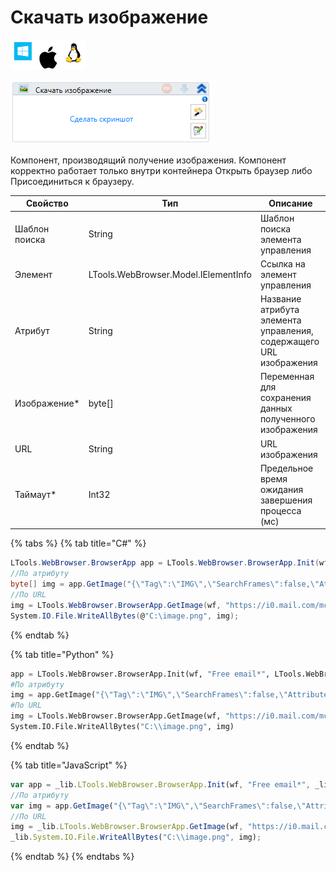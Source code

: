 # Скачать изображение

![](<../../../.gitbook/assets/image (100) (1) (1) (1) (1) (1) (4).png>)

![](<../../../.gitbook/assets/image (355).png>)

Компонент, производящий получение изображения. Компонент корректно работает только внутри контейнера Открыть браузер либо Присоединиться к браузеру.

| Свойство      | Тип                                  | Описание                                                           |
| ------------- | ------------------------------------ | ------------------------------------------------------------------ |
| Шаблон поиска | String                               | Шаблон поиска элемента управления                                  |
| Элемент       | LTools.WebBrowser.Model.IElementInfo | Ссылка на элемент управления                                       |
| Атрибут       | String                               | Название атрибута элемента управления, содержащего URL изображения |
| Изображение\* | byte\[]                              | Переменная для сохранения данных полученного изображения           |
| URL           | String                               | URL изображения                                                    |
| Таймаут\*     | Int32                                | Предельное время ожидания завершения процесса (мс)                 |

{% tabs %}
{% tab title="C#" %}
```csharp
LTools.WebBrowser.BrowserApp app = LTools.WebBrowser.BrowserApp.Init(wf, "Free email*", LTools.WebBrowser.Model.BrowserTypes_Short.IE);
//По атрибуту
byte[] img = app.GetImage("{\"Tag\":\"IMG\",\"SearchFrames\":false,\"Attributes\":[{\"Key\":\"CLASS\",\"Value\":\"lazyImg\"}]}", "src");	
//По URL
img = LTools.WebBrowser.BrowserApp.GetImage(wf, "https://i0.mail.com/mcom/574/10358574%2Cpd=2%2Cf=teaser-card-s/.jpg");
System.IO.File.WriteAllBytes(@"C:\image.png", img);
```
{% endtab %}

{% tab title="Python" %}
```python
app = LTools.WebBrowser.BrowserApp.Init(wf, "Free email*", LTools.WebBrowser.Model.BrowserTypes_Short.IE)
#По атрибуту
img = app.GetImage("{\"Tag\":\"IMG\",\"SearchFrames\":false,\"Attributes\":[{\"Key\":\"CLASS\",\"Value\":\"lazyImg\"}]}", "src")
#По URL
img = LTools.WebBrowser.BrowserApp.GetImage(wf, "https://i0.mail.com/mcom/574/10358574%2Cpd=2%2Cf=teaser-card-s/.jpg")
System.IO.File.WriteAllBytes("C:\\image.png", img)
```
{% endtab %}

{% tab title="JavaScript" %}
```javascript
var app = _lib.LTools.WebBrowser.BrowserApp.Init(wf, "Free email*", _lib.LTools.WebBrowser.Model.BrowserTypes_Short.IE);
//По атрибуту
var img = app.GetImage("{\"Tag\":\"IMG\",\"SearchFrames\":false,\"Attributes\":[{\"Key\":\"CLASS\",\"Value\":\"lazyImg\"}]}", "src");	
//По URL
img = _lib.LTools.WebBrowser.BrowserApp.GetImage(wf, "https://i0.mail.com/mcom/574/10358574%2Cpd=2%2Cf=teaser-card-s/.jpg");
_lib.System.IO.File.WriteAllBytes("C:\\image.png", img);
```
{% endtab %}
{% endtabs %}
